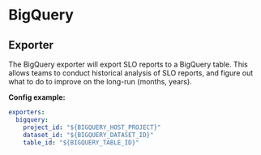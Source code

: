 # BigQuery

## Exporter

The BigQuery exporter will export SLO reports to a BigQuery table. This allows teams to conduct historical analysis of SLO reports, and figure out what to do to improve on the long-run (months, years).

**Config example:**

```yaml
exporters:
  bigquery:
    project_id: "${BIGQUERY_HOST_PROJECT}"
    dataset_id: "${BIGQUERY_DATASET_ID}"
    table_id: "${BIGQUERY_TABLE_ID}"
```
